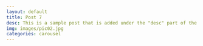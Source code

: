```yaml
---
layout: default
title: Post 7
desc: This is a sample post that is added under the "desc" part of the YAML.
img: images/pic02.jpg
categories: carousel
---
```

